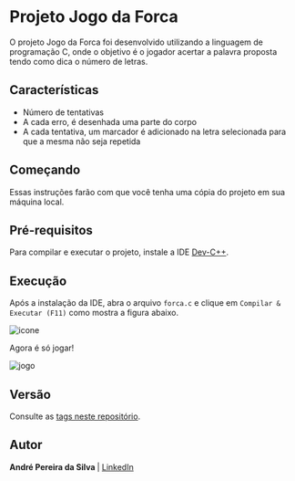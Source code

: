 # Projeto Jogo da Forca

O projeto Jogo da Forca foi desenvolvido utilizando a linguagem de programação C, onde o objetivo é o jogador acertar a palavra proposta tendo como dica o número de letras.

## Características

- Número de tentativas
- A cada erro, é desenhada uma parte do corpo 
- A cada tentativa, um marcador é adicionado na letra selecionada para que a mesma não seja repetida

## Começando

Essas instruções farão com que você tenha uma cópia do projeto em sua máquina local.

## Pré-requisitos
Para compilar e executar o projeto, instale a IDE [Dev-C++](https://sourceforge.net/projects/orwelldevcpp/).

## Execução

Após a instalação da IDE, abra o arquivo  `forca.c` e clique em `Compilar & Executar (F11)` como mostra a figura abaixo. 

![icone](https://user-images.githubusercontent.com/37241913/72766777-20ef2000-3bd0-11ea-94b6-b0bba436e15a.png)

Agora é só jogar!

![jogo](https://user-images.githubusercontent.com/37241913/80919686-c6726d80-8d41-11ea-95dd-c9593b7d593d.png)

## Versão
Consulte as [tags neste repositório](https://github.com/andre-aps/Jogo-da-Forca/tree/v1.0).

## Autor
<b> André Pereira da Silva </b> | [LinkedIn](https://www.linkedin.com/in/andre-aps)

